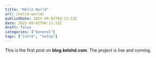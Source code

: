 ```yaml
---
title: "Hello World"
url: /hello-world/
publishDate: 2025-09-02T04:11:13Z
date: 2025-09-02T04:11:13Z
draft: false
categories: ["General"]
tags: ["intro", "setup"]
---
```


This is the first post on **blog.kelshd.com**. The project is live and running.
